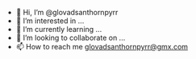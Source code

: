 - 👋 Hi, I’m @glovadsanthornpyrr
- 👀 I’m interested in ...
- 🌱 I’m currently learning ...
- 💞️ I’m looking to collaborate on ...
- 📫 How to reach me glovadsanthornpyrr@gmx.com
<!---
glovadsanthornpyrr/glovadsanthornpyrr is a ✨ special ✨ repository because its `README.md` (this file) appears on your GitHub profile.
You can click the Preview link to take a look at your changes.
--->
